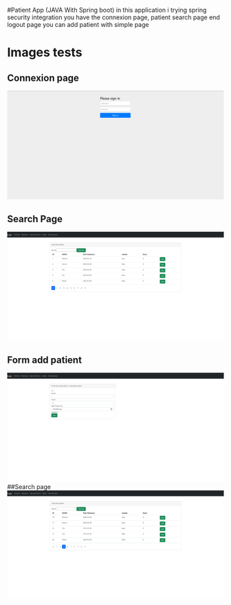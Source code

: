#Patient App (JAVA With Spring boot)
in this application i trying spring security integration 
you have the connexion page, patient search page end logout page 
you can add patient with simple page 

# Images tests
## Connexion page
![](src/main/resources/static/patient-app-1.png) 
## Search Page
![](src/main/resources/static/patient-app-2.png)
## Form add patient 
![](src/main/resources/static/patient-app-3.png) 
##Search page 
![](src/main/resources/static/patient-app-4.png) 
 
